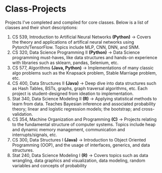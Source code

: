 # Class-Projects
Projects I've completed and compiled for core classes. Below is a list of classes and their short descriptions:

1. CS 539, Introduction to Artificial Neural Networks **(Python)** -> Covers the theory and applications of artifical neural networks using Pytorch/TensorFlow. Topics include MLP, CNN, DNN, and SNM.
2. CS 320, Data Science Programming II **(Python)** -> Data Science programming must-haves, like data structures and hands-on experience with libraries such as sklearn, pandas, Selenium, etc.
3. CS 577, Algorithms **(Java, Python)** -> Implementations of many classic algo problems such as the Knapsack problem, Stable Marriage problem, etc.
4. CS 400, Data Structures II **(Java)** -> Deep dive into data structures such as Hash Tables, BSTs, graphs, graph traversal algorithms, etc. Each project is student-designed from ideation to implementation.
5. Stat 340, Data Science Modeling II **(R)** -> Applying statistical methods to learn from data. Teaches Bayesian inference and associated probability theory; linear and logistic regression models; the bootstrap; and cross-validation.
6. CS 354, Machine Organization and Programming **(C)** -> Projects relating to the fundamental structure of computer systems. Topics include heap and dynamic memory management, communication and interrupts/signals, etc.
7. CS 300, Data Structures I **(Java)** -> Introduction to Object Oriented Programming (OOP), and the usage of interfaces, generics, and data structures.
8. Stat 240, Data Science Modeling I **(R)** -> Covers topics such as data wrangling, data graphics and visualization, data modeling, random variables and concepts of probability
